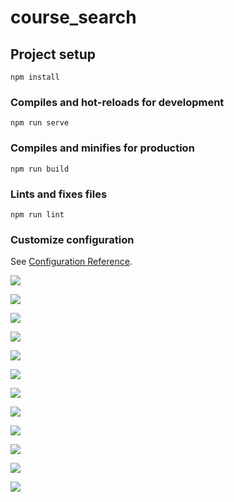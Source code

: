 # course_search

## Project setup
```
npm install
```

### Compiles and hot-reloads for development
```
npm run serve
```

### Compiles and minifies for production
```
npm run build
```

### Lints and fixes files
```
npm run lint
```

### Customize configuration
See [Configuration Reference](https://cli.vuejs.org/config/).

![](img/appHome.png)

![](img/appDiscovery.png)

![](img/appCenter.png)

![](img/appStar.png)

![](img/appPlan1.png)

![](img/appPlan2.png)

![](img/home.png)

![](img/discovery.png)

![](img/search.png)

![](img/star.png)

![](img/plan.png)

![](img/discuss.png)


